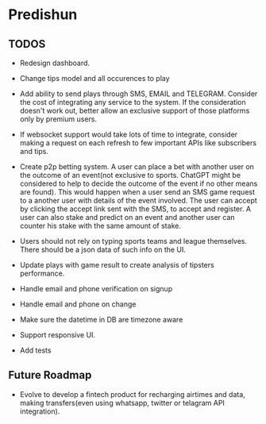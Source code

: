 # Predishun




## TODOS

- Redesign dashboard.

- Change tips model and all occurences to play

- Add ability to send plays through SMS, EMAIL and TELEGRAM. Consider the cost of integrating any service to the system. If the consideration doesn't work out, better allow an exclusive support of those platforms only by premium users.

- If websocket support would take lots of time to integrate, consider making a request on each refresh to few important APIs like subscribers and tips.

- Create p2p betting system. A user can place a bet with another user on the outcome of an event(not exclusive to sports. ChatGPT might be considered to help to decide the outcome of the event if no other means are found). This would happen when a user send an SMS game request to a another user with details of the event involved. The user can accept by clicking the accept link sent with the SMS, to accept and register. A user can also stake and predict on an event and another user can counter his stake with the same amount of stake.

- Users should not rely on typing sports teams and league themselves. There should be a json data of such info on the UI.

- Update plays with game result to create analysis of tipsters performance.

- Handle email and phone verification on signup

- Handle email and phone on change

- Make sure the datetime in DB are timezone aware

- Support responsive UI.

- Add tests



## Future Roadmap
- Evolve to develop a fintech product for recharging airtimes and data, making transfers(even using whatsapp, twitter or telagram API integration).
